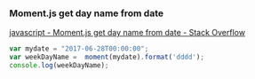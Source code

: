 ###  Moment.js get day name from date


[javascript - Moment.js get day name from date - Stack Overflow](https://stackoverflow.com/questions/27669019/moment-js-get-day-name-from-date "javascript - Moment.js get day name from date - Stack Overflow")


 

```javascript
var mydate = "2017-06-28T00:00:00";
var weekDayName =  moment(mydate).format('dddd');
console.log(weekDayName);
```

